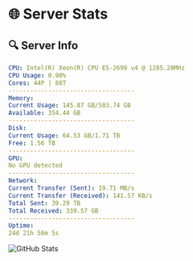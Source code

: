 # 🌐 Server Stats
## 🔍 Server Info
```yaml
CPU: Intel(R) Xeon(R) CPU E5-2699 v4 @ 1285.20MHz
CPU Usage: 0.90%
Cores: 44P | 88T
-----------------------------------
Memory:
Current Usage: 145.87 GB/503.74 GB
Available: 354.44 GB
-----------------------------------
Disk:
Current Usage: 64.53 GB/1.71 TB
Free: 1.56 TB
-----------------------------------
GPU:
No GPU detected
-----------------------------------
Network:
Current Transfer (Sent): 19.71 MB/s
Current Transfer (Received): 141.57 KB/s
Total Sent: 39.29 TB
Total Received: 339.57 GB
-----------------------------------
Uptime:
24d 21h 56m 5s
```
![GitHub Stats](https://img.shields.io/badge/Updated-2025-04-01_19:18:54-blue)